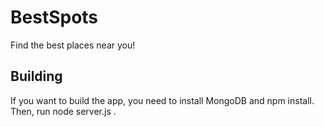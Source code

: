 # BestSpots

Find the best places near you!

## Building

If you want to build the app, you need to install MongoDB and npm install. Then, run node server.js .
 